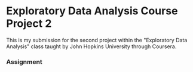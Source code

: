 # Exploratory Data Analysis Course Project 2
This is my submission for the second project within the "Exploratory Data Analysis" class taught by John Hopkins University through Coursera.

### Assignment
